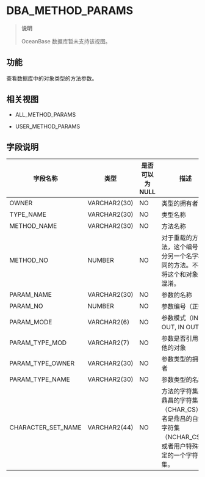 DBA_METHOD_PARAMS 
======================================

> **说明**
> 
> OceanBase 数据库暂未支持该视图。

功能 
-----------

查看数据库中的对象类型的方法参数。

相关视图 
-------------

* ALL_METHOD_PARAMS

  

* USER_METHOD_PARAMS

  




字段说明 
-------------



|      **字段名称**      |    **类型**    | **是否可以为 NULL** |                           **描述**                            |
|--------------------|--------------|----------------|-------------------------------------------------------------|
| OWNER              | VARCHAR2(30) | NO             | 类型的拥有者                                                      |
| TYPE_NAME          | VARCHAR2(30) | NO             | 类型名称                                                        |
| METHOD_NAME        | VARCHAR2(30) | NO             | 方法名称                                                        |
| METHOD_NO          | NUMBER       | NO             | 对于重载的方法，这个编号区分另一个名字相同的方法。不要将这个和对象id混淆。                      |
| PARAM_NAME         | VARCHAR2(30) | NO             | 参数的名称                                                       |
| PARAM_NO           | NUMBER       | NO             | 参数编号（正数）                                                    |
| PARAM_MODE         | VARCHAR2(6)  | NO             | 参数模式（IN, OUT, IN OUT）                                       |
| PARAM_TYPE_MOD     | VARCHAR2(7)  | NO             | 参数是否引用其他的对象                                                 |
| PARAM_TYPE_OWNER   | VARCHAR2(30) | NO             | 参数类型的拥有者                                                    |
| PARAM_TYPE_NAME    | VARCHAR2(30) | NO             | 参数类型的名称                                                     |
| CHARACTER_SET_NAME | VARCHAR2(44) | NO             | 方法的字符集是鼎昌的字符集（CHAR_CS）或者是鼎昌的自然字符集（NCHAR_CS），或者用户特殊指定的一个字符集。 |



